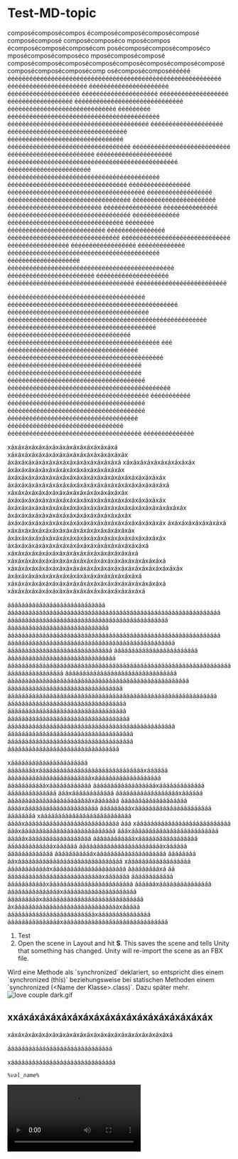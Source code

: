 # Test-MD-topic

composécomposécompos écomposécomposécomposécomposé composécomposé composécomposéco mposécompos
écomposécomposécomposécom posécomposécomposécomposéco mposécomposécomposéco
mposécomposécomposé
composécomposécomposécomposécomposécomposécomposécomposé composécomposécomposécomp
osécomposécomposéééééé ééééééééééééééééééééééééééééééééééééééééééééééééééééééééééé
éééééééééééééééééééééé éééééééééééééééééééééé éééééééééééééééééééé ééééééééééééééééééééé
ééééééééééééééééééé
éééééééééééééééééé éééééééééééééééééééééééééééééé éééééééééééééééééééééééééééééé
ééééééééé éééééééééééééééééééééééééééééééééééééééééé ééééééééééééééééééééééééééééééééééééééé
éééééééééééééééééééé ééééééééééééééééééééééééééééééééé
éééééééééééééééééééééééééééééééé éééééééééééééééééééééééééééééééééé ééééééééééééééééééééééééééé
éééééééééééééééééééééééé
ééééééééééééééééééééé ééééééééééééééééééééééééééééééééééééééééééééééé ééééééééééééééééééééééé
éééééééééééééééééééééééééééééééééééééééééé ééééééééééééééééééééééééééééééééé ééééééééééééééééé
éééééééééééééééééééééééééééééééééééééé
éééééééééééééééééé éééééééééééééééééééééééééééééééééé ééééééééééééééééééééééé éééééééééééééééééééééééééé éééééééééééééééé
ééééééééééééééé éééééééééééééééééééééééééééééééééé ééééééééééééé éééééééééééééééééééééééééééééééé éééééééé ééééééééééééééééééééééééééé
éééééééééééééééé ééééééééééééééééééééééééééééééé éééééééééééééééééééééééééééééé ééééééééééééééééé
éééééééééééééééééé ééééééééééééé éééééééééééééééééééééééééééééééééééééééééé éééééééééééééééééééé
éééééééééééééééééééééééééééééééééééééééééééééé éééééééééééééééééééééééé
éééééééééééééééééééé ééééééééééééééééééééééééééééééééééé ééééééééééééééééééééééééé

éééééééééééééééééééééééééééééééééééééé ééééééééééééééééééééééééééééééééééééééééééééééé
ééééééééééééééééééééééééééééééééééééééé ééééééééééééééééééééééééééééééééééééééééééééééééééééééé
ééééééééééééééééééééééééééééééééééééééééé éééééééééééééééééééééééééééééééééé
éééééééééééééééééééééééééééééééééééééééééé ééé
éééééééééééééééééééééééééééééééééééé ééééééééééééééééééééééééééééééééééééééééééé
ééééééééééééééééééééééééééééééééééééé ééééééééééééééééééééééééééééééééééééé
éééééééééééééééééééééééééééééééééééééé ééééééééééééééééééééééééééééééééééééééééééééé
ééééééééééééééééééééééééééééééééééééééé ééééééééééé
éééééééééééééééééééééééééééééééééééééé éééééééééééééééééééééééééééééééééééééé
éééééééééééééééééééééééééééééééééééé éééééééééééééééééééééééééééééééé
ééééééééééééééééééééééééééééééééééééé éééééééééééééé

xáxáxáxáxáxáxáxáxáxáxáxáxáxáxáxá xáxáxáxáxáxáxáxáxáxáxáxáxáxáxáxáxáx
áxáxáxáxáxáxáxáxáxáxáxáxáxáxáxáxá xáxáxáxáxáxáxáxáxáxáx
áxáxáxáxáxáxáxáxáxáxáxáxáxáxáxáxáx áxáxáxáxáxáxáxáxáxáxáxáxáxáxáxáxáxáxáxáxáxáxáx áxáxáxáxáxáxáxáxáxáxáxáxáxáxáxáxáxáxáxáxáxáxáxá
xáxáxáxáxáxáxáxáxáxáxáxáxáxáxáxáxáx áxáxáxáxáxáxáxáxáxáxáxáxáxáxáxáxáxáxáxáxáxáxáx áxáxáxáxáxáxáxáxáxáxáxáxáxáxáxáxáxáxáxáxáxáxáxáxáxáx
áxáxáxáxáxáxáxáxáxáxáxáxáxáxáxáxáxáx áxáxáxáxáxáxáxáxáxáxáxáxáxáxáxáxáxáxáxáxáxáxáx áxáxáxáxáxáxáxáxá
xáxáxáxáxáxáxáxáxáxáxáxáxáxáxáxáxáxáx áxáxáxáxáxáxáxáxáxáxáxáxáxáxáxáxáxáxáxáxáxáxáx áxáxáxáxáxáxáxáxáxáxáxáxáxáxáxáxáxáxáxáxá
xáxáxáxáxáxáxáxáxáxáxáxáxáxáxáxáxáxáxá xáxáxáxáxáxáxáxáxáxáxáxáxáxáxáxáxáxáxáxáxáxáxá xáxáxáxáxáxáxáxáxáxáxáxáxáxáxáxáxáxáxáxáxáxáxáxáxáx
áxáxáxáxáxáxáxáxáxáxáxáxáxáxáxáxáxáxáxá xáxáxáxáxáxáxáxáxáxáxáxáxáxáxáxáxáxáxáxáxáxáxá xáxáxáxáxáxáxáxáxáxáxáxáxáxáxáxáxáxáxáxá

áááááááááááááááááááááááááááá ááááááááááááááááááááááááááááááááááááááááááááááááááááááááááááá áááááááááááááááááááááááááááááááááááááááááááááá
ááááááááááááááááááááááááááááá ááááááááááááááááááááááááááááááááááááááááááááááááááááááááááááá áááááááááááááááááááááááááááááááááááááááááááááááá
áááááááááááááááááááááááááááááá áááááááááááááááááááááááá
ááááááááááááááááááááááááááááááá áááááááááááááááááááááááááááááááááááááááááááááááááááááááááááááááááááááááááááááááá
áááááááááááááááááááááááááááááááá áááááááááááááááááááááááááááááááááááááááááááááááááááá
ááááááááááááááááááááááááááááááááá áááááááááááááááááááááááááááááááááááááááááááááááááááááááááááá
áááááááááááááááááááááááááááááááááá áááááááááááááááááááááááááááááááááá
ááááááááááááááááááááááááááááááááááá áááááááááááááááááááááááááááááááááááááááááááááááá
áááááááááááááááááááááááááááááááááááá áááááááááááááááááááááááááááááááááááá
áááááááááááááááááááááááááááááááá

xáááááááááááááááááááááá ááááááááxááááááááááááááááááááááááááááááxáááááá ááááááááááááááááááááááááxááááááááááááááááááá
áááááááááááxáááááááááááá ááááááááááááááááááxááááááááááááá áááááááááááááá áááxáááááááááááá
ááááááááááááááááááxáááááá ááááááááááááááááááááááááxááááááá ááááááááááááááááááá
ááááxááááááááááááááááááááá áááááááááxáááááááááááááááááááááá áááááááá
xáááááááááááááááááááááááááá ááááxááááááááááááááááááááááááááá ááá
xááááááááááááááááááááááááááá áááxááááááááááááááááááááááááááá
áááxááááááááááááááááááááááááá áááááxáááááááááááááááááá
ááááááááááááxááááááááááááááááá áááááááááááááxáááááá
ááááááááááááááááááááááááxáááááá ááááááááááááá
áááááááááááxáááááááááááááááááááá áááááááá
ááxáááááááááááááááááááááááááááááá xáááááááááááááááááá
ááááááááááááxááááááááááááááááááááá áááááááááxá áá
áááááááááááááááááááááááááááxááááááá áááááááááááá
áááááááááááxáááááááááááááááááááááááá ááááááxááááááááááááááá
áááááááááááááááxááááááááááááááááááááá áááááááááxááááááááááááááááááááááááááááá
áxááááááááááááááááááááááááááááááxááááá áááááááááááááááááááááááááxááááááááááááááá áááááááááááááááxáááááááááááááááááááááááááááááá


1. Test
2. Open the scene in Layout and hit <shortcut>**S**</shortcut>. This saves the scene and tells Unity that something has changed. Unity will re-import the scene as an FBX file.

<secondary-label ref="2023.3"/>

<note>
    Wird eine Methode als `synchronized` deklariert, so entspricht dies einem `synchronized (this)` beziehungsweise bei statischen Methoden einem `synchronized (&lt;Name der Klasse&gt;.class)`. Dazu später mehr.
</note>

<img src="love%20couple%20dark.gif" alt="love couple dark.gif" ignore-vars="true"/>

## xxáxáxáxáxáxáxáxáxáxáxáxáxáxáxáxáxáxáx

xáxáxáxáxáxáxáxáxáxáxáxáxáxáxáxáxáxáxáxáxáxáxáxá

áááááááááááááááááááááááááááááá

xáááááááááááááááááááááááááááááá

<var name="val_name" value="{name}" instance="!dcv"/>

<code>%val_name%</code>

<video src="test.mp4"/>

<video src="goLand.mp4"/>

## Title

{style="narrow"}
Vanilla JS
: See section for more details.
